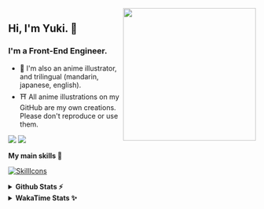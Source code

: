 <img style="width:270px;" align="right" src="./asset/image/yuki16bit-chibi-avatar.png">

## Hi, I'm Yuki. 🍋

### I'm a Front-End Engineer.

- 🍡 I'm also an anime illustrator, and trilingual (mandarin, japanese, english).
- ⛩ All anime illustrations on my GitHub are my own creations. Please don't reproduce or use them.

[![](https://img.shields.io/badge/Codesandbox-040404?style=for-the-badge&logo=codesandbox&logoColor=DBDBDB)](https://codesandbox.io/u/yuki16bit)
[![](https://img.shields.io/badge/Codepen-000000?style=for-the-badge&logo=codepen&logoColor=white)](https://codepen.io/yuki16bit)

**My main skills 🎋**

[![SkillIcons](https://skillicons.dev/icons?i=react,redux,ts,js,next,tailwind,css,mui,html,vite,py,docker,gcp,aws,figma)](https://skillicons.dev)

<details>
  <summary><b>Github Stats ⚡</b></summary>

![Yuki's GitHub stats](https://github-readme-stats.vercel.app/api?username=yuki16bit&theme=tokyonight&count_private=true&line_height=20)
![Yuki's top langs](https://github-readme-stats.vercel.app/api/top-langs/?username=yuki16bit&theme=tokyonight&count_private=true&layout=compact)

</details>

<details>
  <summary><b>WakaTime Stats ✨</b></summary>

<!--START_SECTION:waka-->
**I'm a Night 🦉** 

```text
🌞 Morning                1 commits           ░░░░░░░░░░░░░░░░░░░░░░░░░   00.29 % 
🌆 Daytime                132 commits         ██████████░░░░░░░░░░░░░░░   38.71 % 
🌃 Evening                134 commits         ██████████░░░░░░░░░░░░░░░   39.30 % 
🌙 Night                  74 commits          █████░░░░░░░░░░░░░░░░░░░░   21.70 % 
```


📊 **This Week I Spent My Time On** 

```text
🕑︎ Time Zone: Asia/Taipei

🐱‍💻 Projects: 
milecoolab-frontend      1 hr 52 mins        ████████████░░░░░░░░░░░░░   46.88 % 
2024-tw-electron-twm-azur1 hr 5 mins         ███████░░░░░░░░░░░░░░░░░░   27.27 % 
2022-tw-dev-cm-contract-s54 mins             ██████░░░░░░░░░░░░░░░░░░░   22.60 % 
LumiTure-FE              7 mins              █░░░░░░░░░░░░░░░░░░░░░░░░   03.25 % 
```


 Last Updated on 06/06/2025 20:25:04 UTC
<!--END_SECTION:waka-->
</details>
